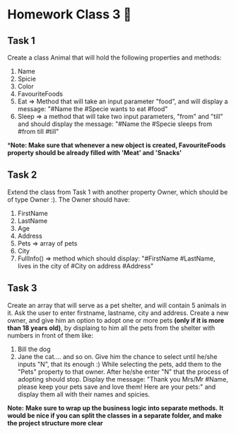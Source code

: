 # Homework Class 3 📒

## Task 1
Create a class Animal that will hold the following properties and methods:
1. Name
2. Spicie
3. Color
4. FavouriteFoods
5. Eat => Method that will take an input parameter "food", and will display a message: "#Name the #Specie wants to eat #food"
5. Sleep => a method that will take two input parameters, "from" and "till" and should display the message: "#Name the #Specie sleeps from #from till #till"

***Note: Make sure that whenever a new object is created, FavouriteFoods property should be already filled with 'Meat' and 'Snacks'**

## Task 2
Extend the class from Task 1 with another property Owner, which should be of type Owner :).
The Owner should have:
1. FirstName
2. LastName
3. Age 
4. Address
5. Pets => array of pets
5. City
6. FullInfo() => method which should display: "#FirstName #LastName, lives in the city of #City on address #Address"

## Task 3 
Create an array that will serve as a pet shelter, and will contain 5 animals in it. Ask the user to enter firstname, lastname, city and address. Create a new owner, and give him an option to adopt one or more pets **(only if it is more than 18 years old)**, by displaing to him all the pets from the shelter with numbers in front of them like:
1. Bill the dog
2. Jane the cat....
and so on. Give him the chance to select until he/she inputs "N", that its enough :)
While selecting the pets, add them to the "Pets" property to that owner. After he/she enter "N" that the process of adopting should stop. Display the message: "Thank you Mrs/Mr #Name, please keep your pets save and love them! Here are your pets:" and display them all with their names and spicies.

**Note:**
**Make sure to wrap up the business logic into separate methods.**
**It would be nice if you can split the classes in a separate folder, and make the project structure more clear**